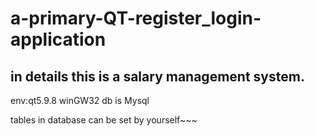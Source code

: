 # a-primary-QT-register_login-application
## in details this is a salary management system.
env:qt5.9.8 winGW32 
db is Mysql

tables in database can be set by yourself~~~
